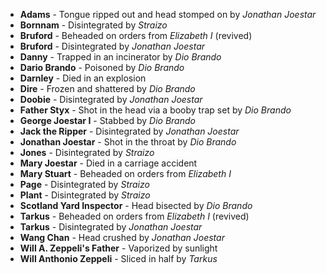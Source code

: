- **Adams** - Tongue ripped out and head stomped on by _Jonathan Joestar_
- **Bornnam** - Disintegrated by _Straizo_
- **Bruford** - Beheaded on orders from *Elizabeth I* (revived)
- **Bruford** - Disintegrated by _Jonathan Joestar_
- **Danny** - Trapped in an incinerator by _Dio Brando_
- **Dario Brando** - Poisoned by _Dio Brando_
- **Darnley** - Died in an explosion
- **Dire** - Frozen and shattered by _Dio Brando_
- **Doobie** - Disintegrated by _Jonathan Joestar_
- **Father Styx** - Shot in the head via a booby trap set by _Dio Brando_
- **George Joestar I** - Stabbed by _Dio Brando_
- **Jack the Ripper** - Disintegrated by _Jonathan Joestar_
- **Jonathan Joestar** - Shot in the throat by _Dio Brando_
- **Jones** - Disintegrated by _Straizo_
- **Mary Joestar** - Died in a carriage accident
- **Mary Stuart** - Beheaded on orders from *Elizabeth I*
- **Page** - Disintegrated by _Straizo_
- **Plant** - Disintegrated by _Straizo_
- **Scotland Yard Inspector** - Head bisected by _Dio Brando_
- **Tarkus** - Beheaded on orders from *Elizabeth I* (revived)
- **Tarkus** - Disintegrated by _Jonathan Joestar_
- **Wang Chan** - Head crushed by _Jonathan Joestar_
- **Will A. Zeppeli's Father** - Vaporized by sunlight
- **Will Anthonio Zeppeli** - Sliced in half by _Tarkus_